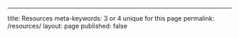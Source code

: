 ---
title: Resources
meta-keywords: 3 or 4 unique for this page
permalink: /resources/
layout: page
published: false
